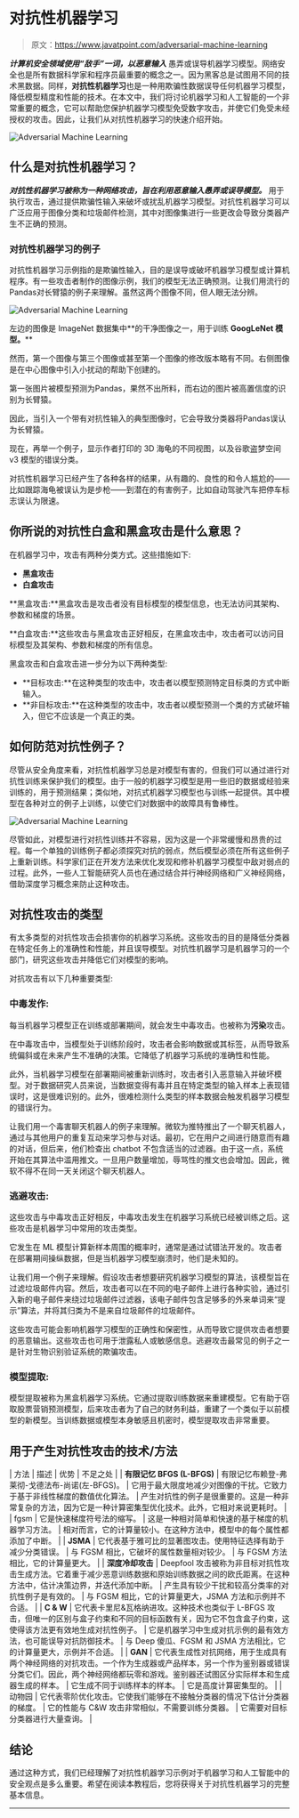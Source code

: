 # 对抗性机器学习

> 原文：<https://www.javatpoint.com/adversarial-machine-learning>

***计算机安全领域使用“敌手”一词，以恶意输入*** 愚弄或误导机器学习模型。网络安全也是所有数据科学家和程序员最重要的概念之一。因为黑客总是试图用不同的技术黑数据。同样，**对抗性机器学习**也是一种用欺骗性数据误导任何机器学习模型，降低模型精度和性能的技术。在本文中，我们将讨论机器学习和人工智能的一个非常重要的概念，它可以帮助您保护机器学习模型免受数字攻击，并使它们免受未经授权的攻击。因此，让我们从对抗性机器学习的快速介绍开始。

![Adversarial Machine Learning](img/45b7c0adc1c077b209a58e73a946efc0.png)

## 什么是对抗性机器学习？

***对抗性机器学习被称为一种网络攻击，旨在利用恶意输入愚弄或误导模型。*** 用于执行攻击，通过提供欺骗性输入来破坏或扰乱机器学习模型。对抗性机器学习可以广泛应用于图像分类和垃圾邮件检测，其中对图像集进行一些更改会导致分类器产生不正确的预测。

### 对抗性机器学习的例子

对抗性机器学习示例指的是欺骗性输入，目的是误导或破坏机器学习模型或计算机程序。有一些攻击者制作的图像示例，我们的模型无法正确预测。让我们用流行的Pandas对长臂猿的例子来理解。虽然这两个图像不同，但人眼无法分辨。

![Adversarial Machine Learning](img/32da0ac678eb026a936e9e07ae2bcc17.png)

左边的图像是 ImageNet 数据集中**的干净图像之一，用于训练 **GoogLeNet 模型。****

然而，第一个图像与第三个图像或甚至第一个图像的修改版本略有不同。右侧图像是在中心图像中引入小扰动的帮助下创建的。

第一张图片被模型预测为Pandas，果然不出所料，而右边的图片被高置信度的识别为长臂猿。

因此，当引入一个带有对抗性输入的典型图像时，它会导致分类器将Pandas误认为长臂猿。

现在，再举一个例子，显示作者打印的 3D 海龟的不同视图，以及谷歌盗梦空间 v3 模型的错误分类。

对抗性机器学习已经产生了各种各样的结果，从有趣的、良性的和令人尴尬的——比如跟踪海龟被误认为是步枪——到潜在的有害例子，比如自动驾驶汽车把停车标志误认为限速。

## 你所说的对抗性白盒和黑盒攻击是什么意思？

在机器学习中，攻击有两种分类方式。这些措施如下:

*   **黑盒攻击**
*   **白盒攻击**

**黑盒攻击:**黑盒攻击是攻击者没有目标模型的模型信息，也无法访问其架构、参数和梯度的场景。

**白盒攻击:**这些攻击与黑盒攻击正好相反，在黑盒攻击中，攻击者可以访问目标模型及其架构、参数和梯度的所有信息。

黑盒攻击和白盒攻击进一步分为以下两种类型:

*   **目标攻击:**在这种类型的攻击中，攻击者以模型预测特定目标类的方式中断输入。
*   **非目标攻击:**在这种类型的攻击中，攻击者以模型预测一个类的方式破坏输入，但它不应该是一个真正的类。

## 如何防范对抗性例子？

尽管从安全角度来看，对抗性机器学习总是对模型有害的，但我们可以通过进行对抗性训练来保护我们的模型。由于一般的机器学习模型是用一些旧的数据或经验来训练的，用于预测结果；类似地，对抗式机器学习模型也与训练一起提供。其中模型在各种对立的例子上训练，以使它们对数据中的故障具有鲁棒性。

![Adversarial Machine Learning](img/fb53bf951fc9f5a0b58097023a91e3b6.png)

尽管如此，对模型进行对抗性训练并不容易，因为这是一个非常缓慢和昂贵的过程。每一个单独的训练例子都必须探究对抗的弱点，然后模型必须在所有这些例子上重新训练。科学家们正在开发方法来优化发现和修补机器学习模型中敌对弱点的过程。此外，一些人工智能研究人员也在通过结合并行神经网络和广义神经网络，借助深度学习概念来防止这种攻击。

## 对抗性攻击的类型

有太多类型的对抗性攻击会损害你的机器学习系统。这些攻击的目的是降低分类器在特定任务上的准确性和性能，并且误导模型。对抗性机器学习是机器学习的一个部门，研究这些攻击并降低它们对模型的影响。

对抗攻击有以下几种重要类型:

### 中毒发作:

每当机器学习模型正在训练或部署期间，就会发生中毒攻击。也被称为**污染**攻击。

在中毒攻击中，当模型处于训练阶段时，攻击者会影响数据或其标签，从而导致系统偏斜或在未来产生不准确的决策。它降低了机器学习系统的准确性和性能。

此外，当机器学习模型在部署期间被重新训练时，攻击者引入恶意输入并破坏模型。对于数据研究人员来说，当数据变得有毒并且在特定类型的输入样本上表现错误时，这是很难识别的。此外，很难检测什么类型的样本数据会触发机器学习模型的错误行为。

让我们用一个毒害聊天机器人的例子来理解。微软为推特推出了一个聊天机器人，通过与其他用户的重复互动来学习参与对话。最初，它在用户之间进行随意而有趣的对话，但后来，他们检查出 chatbot 不包含适当的过滤器。由于这一点，系统开始在其算法中滥用推文。一旦用户数量增加，辱骂性的推文也会增加。因此，微软不得不在同一天关闭这个聊天机器人。

### 逃避攻击:

这些攻击与中毒攻击正好相反，中毒攻击发生在机器学习系统已经被训练之后。这些攻击是机器学习中常用的攻击类型。

它发生在 ML 模型计算新样本周围的概率时，通常是通过试错法开发的。攻击者在部署期间操纵数据，但是当机器学习模型崩溃时，他们是未知的。

让我们用一个例子来理解。假设攻击者想要研究机器学习模型的算法，该模型旨在过滤垃圾邮件内容。然后，攻击者可以在不同的电子邮件上进行各种实验，通过引入新的电子邮件来绕过垃圾邮件过滤器，该电子邮件包含足够多的外来单词来“提示”算法，并将其归类为不是来自垃圾邮件的垃圾邮件。

这些攻击可能会影响机器学习模型的正确性和保密性，从而导致它提供攻击者想要的恶意输出。这些攻击也可用于泄露私人或敏感信息。逃避攻击最常见的例子之一是针对生物识别验证系统的欺骗攻击。

### 模型提取:

模型提取被称为黑盒机器学习系统。它通过提取训练数据来重建模型。它有助于窃取股票营销预测模型，后来攻击者为了自己的财务利益，重建了一个类似于以前模型的新模型。当训练数据或模型本身敏感且机密时，模型提取攻击非常重要。

## 用于产生对抗性攻击的技术/方法

| 方法 | 描述 | 优势 | 不足之处 |
| **有限记忆 BFGS (L-BFGS)** | 有限记忆布赖登-弗莱彻-戈德法布-尚诺(左-BFGS)。 | 它用于最大限度地减少对图像的干扰。它致力于基于非线性梯度的数值优化算法。 | 产生对抗性的例子是很重要的。这是一种非常复杂的方法，因为它是一种计算密集型优化技术。此外，它相对来说更耗时。 |
| fgsm | 它是快速梯度符号法的缩写。 | 这是一种相对简单和快速的基于梯度的机器学习方法。 | 相对而言，它的计算量较小。在这种方法中，模型中的每个属性都添加了中断。 |
| **JSMA** | 它代表基于雅可比的显著图攻击。使用特征选择有助于减少分类错误。 | 与 FGSM 相比，它破坏的属性数量相对较少。 | 与 FGSM 方法相比，它的计算量更大。 |
| **深度冷却攻击** | Deepfool 攻击被称为非目标对抗性攻击生成方法。它着重于减少恶意训练数据和原始训练数据之间的欧氏距离。在这种方法中，估计决策边界，并迭代添加中断。 | 产生具有较少干扰和较高分类率的对抗性例子是有效的。 | 与 FGSM 相比，它的计算量更大，JSMA 方法和示例并不合适。 |
| **C & W** | 它代表卡里尼&瓦格纳进攻。这种技术也类似于 L-BFGS 攻击，但唯一的区别与盒子约束和不同的目标函数有关，因为它不包含盒子约束，这使得该方法更有效地生成对抗性例子。 | 它是机器学习中生成对抗示例的最有效方法，也可能误导对抗防御技术。 | 与 Deep 傻瓜、FGSM 和 JSMA 方法相比，它的计算量更大，示例并不合适。 |
| **GAN** | 它代表生成性对抗网络，用于生成具有两个神经网络的对抗攻击。一个作为生成器或产品样本，另一个作为鉴别器或错误分类它们。因此，两个神经网络都玩零和游戏。鉴别器还试图区分实际样本和生成器生成的样本。 | 它生成不同于训练样本的样本。 | 它是高度计算密集型的。 |
| 动物园 | 它代表零阶优化攻击。它使我们能够在不接触分类器的情况下估计分类器的梯度。 | 它的性能与 C&W 攻击非常相似，不需要训练分类器。 | 它需要对目标分类器进行大量查询。 |

## 结论

通过这种方式，我们已经理解了对抗性机器学习示例对于机器学习和人工智能中的安全观点是多么重要。希望在阅读本教程后，您将获得关于对抗性机器学习的完整基本信息。

* * *